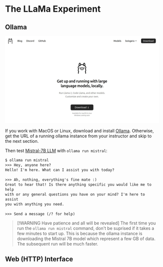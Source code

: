 # The LLaMa Experiment

## Ollama

![oolama landing page](images/ollama.jpg)

If you work with MacOS or Linux, download and install [Ollama](https://ollama.ai/). Otherwise, get the URL of a running ollama instance from your instructor and skip to the next section.

Then test [Mistral-7B LLM](https://ollama.ai/library/mistral) with `ollama run mistral`:

```
$ ollama run mistral
>>> Hey, anyone here?
Hello! I'm here. What can I assist you with today?

>>> Ah, nothing, everything's fine mate :)
Great to hear that! Is there anything specific you would like me to help 
with or any general questions you have on your mind? I'm here to assist 
you with anything you need.

>>> Send a message (/? for help)
```

> [!WARNING Have patience and all will be revealed]
> The first time you run the `ollama run mistral` command, don't be suprised
> if it takes a few minutes to start up. This is because the ollama instance
> is downloading the Mistral 7B model which represent a few GB of data.
> The subsequent run will be much faster.

## Web (HTTP) Interface

